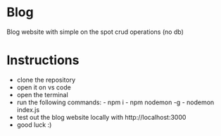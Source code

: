 # Blog
 Blog website with simple on the spot crud operations (no db)
# Instructions
 * clone the repository 
 * open it on vs code
 * open the terminal
 * run the following commands:
       - npm i
       - npm nodemon -g
       - nodemon index.js
 * test out the blog website locally with http://localhost:3000
 * good luck :)
